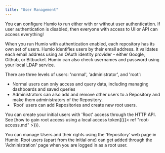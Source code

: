 ```yaml
---
title: "User Management"
---
```


You can configure Humio to run either with or without user authentication.
If user authentication is disabled, then everyone with access to UI or API can
access everything!

When you run Humio with authentication enabled, each repository has its own set of users.
Humio identifies users by their email address. It validates each email address
using an OAuth identity provider - either Google, Github, or Bitbucket. Humio
can also check usernames and password using your local LDAP service.

There are three levels of users: 'normal', 'administrator', and 'root':

* Normal users can only access and query data, including managing dashboards and saved queries
* Administrators can also add and remove other users to a Repository and make them administrators of the Repository.
* 'Root' users can add Repositories and create new root users.

You can create your initial users with 'Root' access through the HTTP API.
See [how to gain root access using a local access token]({{< ref "root-access.md" >}}).

You can manage Users and their rights using the 'Repository' web page in Humio.
Root users (apart from the initial one) can get added through the 'Administration'
page when you are logged in as a root user.
